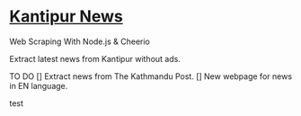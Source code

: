 # [Kantipur News](https://kantipur.herokuapp.com/)

Web Scraping With Node.js &amp; Cheerio

Extract latest news from Kantipur without ads.

TO DO
[] Extract news from The Kathmandu Post.
[] New webpage for news in EN language.

test